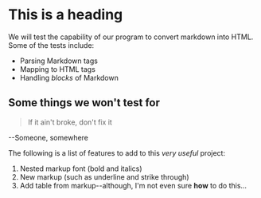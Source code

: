 # This is a heading

We will test the capability of our program to convert markdown into HTML. Some of the tests include:

* Parsing Markdown tags
* Mapping to HTML tags
* Handling *blocks* of Markdown

## Some things we won't test for

> If it ain't broke, don't fix it

--Someone, somewhere

The following is a list of features to add to this *very useful* project:

1. Nested markup font (bold and italics)
2. New markup (such as underline and strike through)
3. Add table from markup--although, I'm not even sure **how** to do this...
